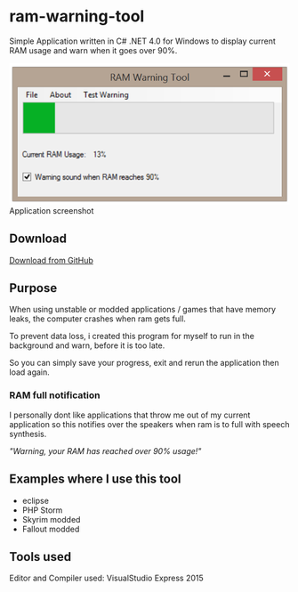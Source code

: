 # ram-warning-tool
Simple Application written in C# .NET 4.0 for Windows to display current RAM usage and warn when it goes over 90%.

![Image of ram-warning-tool](https://raw.githubusercontent.com/zQQp/ram-warning-tool/master/screenshot.PNG)
Application screenshot

## Download
[Download from GitHub](https://github.com/zQQp/ram-warning-tool/releases)

## Purpose
When using unstable or modded applications / games that have memory leaks, the computer crashes when ram gets full.

To prevent data loss, i created this program for myself to run in the background and warn, before it is too late.

So you can simply save your progress, exit and rerun the application then load again.

### RAM full notification
I personally dont like applications that throw me out of my current application so this notifies over the speakers when ram is to full with speech synthesis.

*"Warning, your RAM has reached over 90% usage!"*

## Examples where I use this tool
* eclipse
* PHP Storm
* Skyrim modded
* Fallout modded

## Tools used
Editor and Compiler used: VisualStudio Express 2015
